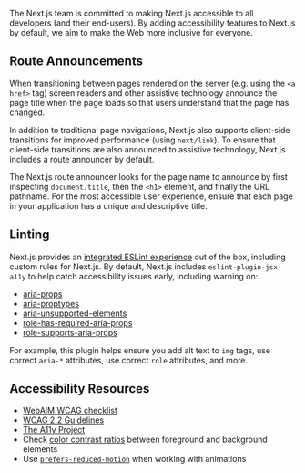 The Next.js team is committed to making Next.js accessible to all
developers (and their end-users). By adding accessibility features to
Next.js by default, we aim to make the Web more inclusive for everyone.

## Route Announcements

When transitioning between pages rendered on the server (e.g. using the
`<a href>` tag) screen readers and other assistive technology announce
the page title when the page loads so that users understand that the
page has changed.

In addition to traditional page navigations, Next.js also supports
client-side transitions for improved performance (using `next/link`). To
ensure that client-side transitions are also announced to assistive
technology, Next.js includes a route announcer by default.

The Next.js route announcer looks for the page name to announce by first
inspecting `document.title`, then the `<h1>` element, and finally the
URL pathname. For the most accessible user experience, ensure that each
page in your application has a unique and descriptive title.

## Linting

Next.js provides an [integrated ESLint
experience](/docs/pages/building-your-application/configuring/eslint)
out of the box, including custom rules for Next.js. By default, Next.js
includes `eslint-plugin-jsx-a11y` to help catch accessibility issues
early, including warning on:

-   [aria-props](https://github.com/jsx-eslint/eslint-plugin-jsx-a11y/blob/HEAD/docs/rules/aria-props.md?rgh-link-date=2021-06-04T02%3A10%3A36Z)
-   [aria-proptypes](https://github.com/jsx-eslint/eslint-plugin-jsx-a11y/blob/HEAD/docs/rules/aria-proptypes.md?rgh-link-date=2021-06-04T02%3A10%3A36Z)
-   [aria-unsupported-elements](https://github.com/jsx-eslint/eslint-plugin-jsx-a11y/blob/HEAD/docs/rules/aria-unsupported-elements.md?rgh-link-date=2021-06-04T02%3A10%3A36Z)
-   [role-has-required-aria-props](https://github.com/jsx-eslint/eslint-plugin-jsx-a11y/blob/HEAD/docs/rules/role-has-required-aria-props.md?rgh-link-date=2021-06-04T02%3A10%3A36Z)
-   [role-supports-aria-props](https://github.com/jsx-eslint/eslint-plugin-jsx-a11y/blob/HEAD/docs/rules/role-supports-aria-props.md?rgh-link-date=2021-06-04T02%3A10%3A36Z)

For example, this plugin helps ensure you add alt text to `img` tags,
use correct `aria-*` attributes, use correct `role` attributes, and
more.

## Accessibility Resources

-   [WebAIM WCAG checklist](https://webaim.org/standards/wcag/checklist)
-   [WCAG 2.2 Guidelines](https://www.w3.org/TR/WCAG22/)
-   [The A11y Project](https://www.a11yproject.com/)
-   Check [color contrast
    ratios](https://developer.mozilla.org/docs/Web/Accessibility/Understanding_WCAG/Perceivable/Color_contrast)
    between foreground and background elements
-   Use
    [`prefers-reduced-motion`](https://web.dev/prefers-reduced-motion/)
    when working with animations
